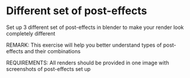 # Different set of post-effects
Set up 3 different set of post-effects in blender to make your render look completely different

REMARK: This exercise will help you better understand types of post-effects and their combinations

REQUIREMENTS: All renders should be provided in one image with screenshots of post-effects set up

